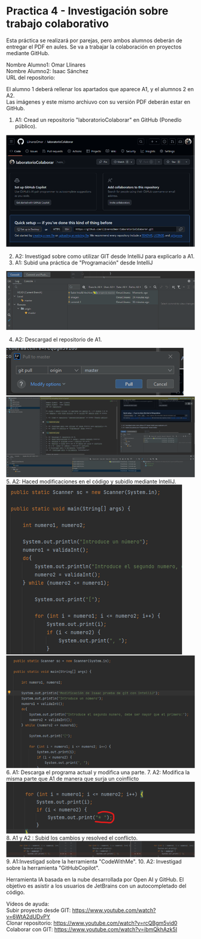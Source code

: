 # Practica 4 - Investigación sobre trabajo colaborativo

Esta práctica se realizará por parejas, pero ambos alumnos deberán de entregar el PDF en aules. Se va a trabajar la colaboración en proyectos mediante GitHub.

Nombre Alumno1:  Omar Llinares  
Nombre Alumno2:  Isaac Sánchez  
URL del repositorio: 

El alumno 1 deberá rellenar los apartados que aparece A1, y el alumnos 2 en A2.  
Las imágenes y este mismo archiuvo con su versión PDF deberán estar en GitHub.

1. A1: Cread un repositorio "laboratorioColaborar" en GitHub (Ponedlo público).

![](Captura1.png)

2. A2: Investigad sobre como utilizar GIT desde IntelliJ para explicarlo a A1.
3. A1: Subid una práctica de "Programación" desde IntelliJ

![](Captura2.png)

4. A2: Descargad el repositorio de A1.

![](a2_02.png)
![](a2_03.png)
5. A2: Haced modificaciones en el código y subidlo mediante IntelliJ.
![](a2_04.png)
![](a2_05.png)
6. A1: Descarga el programa actual y modifica una parte.
7. A2: Modifica la misma parte que A1 de manera que surja un coinflicto
![](a2_08.png)
8. A1 y A2 : Subid los cambios y resolved el conflicto.
![](a2_11.png)
9. A1:Investigad sobre la herramienta "CodeWithMe".
10. A2: Investigad sobre la herramienta "GitHubCopilot".

Herramienta IA basada en la nube desarrollada por Open AI y GitHub. El objetivo es asistir a los usuarios de JetBrains con un autocompletado del código.

Vídeos de ayuda:  
Subir proyecto desde GIT: https://www.youtube.com/watch?v=6WtA2dUDvPY  
Clonar repositorio: https://www.youtube.com/watch?v=rcQBgm5vid0
Colaborar con GIT: https://www.youtube.com/watch?v=ibmQkhAzk5I  


